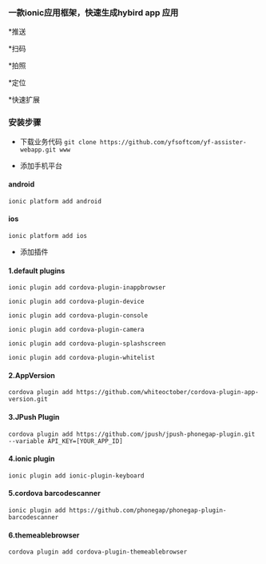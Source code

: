 ### 一款ionic应用框架，快速生成hybird app 应用

*推送

*扫码

*拍照

*定位

*快速扩展


### 安装步骤

* 下载业务代码
`
git clone https://github.com/yfsoftcom/yf-assister-webapp.git www
`

* 添加手机平台 

#### android
`
ionic platform add android
`

#### ios
`
ionic platform add ios
`

* 添加插件

#### 1.default plugins
`
ionic plugin add cordova-plugin-inappbrowser
`

`
ionic plugin add cordova-plugin-device
`

`
ionic plugin add cordova-plugin-console
`

`
ionic plugin add cordova-plugin-camera
`

`
ionic plugin add cordova-plugin-splashscreen
`

`
ionic plugin add cordova-plugin-whitelist
`

#### 2.AppVersion
`
cordova plugin add https://github.com/whiteoctober/cordova-plugin-app-version.git
`

#### 3.JPush Plugin
`
cordova plugin add https://github.com/jpush/jpush-phonegap-plugin.git --variable API_KEY=[YOUR_APP_ID]
`

#### 4.ionic plugin
`
ionic plugin add ionic-plugin-keyboard
`
#### 5.cordova barcodescanner
`
ionic plugin add https://github.com/phonegap/phonegap-plugin-barcodescanner
`
#### 6.themeablebrowser
`
cordova plugin add cordova-plugin-themeablebrowser
`
